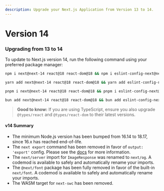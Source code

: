 ```yaml
---
description: Upgrade your Next.js Application from Version 13 to 14.
---
```


# Version 14

### Upgrading from 13 to 14

To update to Next.js version 14, run the following command using your preferred package manager:

```bash
npm i next@next-14 react@18 react-dom@18 && npm i eslint-config-next@next-14 -D
```

```bash
yarn add next@next-14 react@18 react-dom@18 && yarn add eslint-config-next@next-14 -D
```

```bash
pnpm i next@next-14 react@18 react-dom@18 && pnpm i eslint-config-next@next-14 -D
```

```bash
bun add next@next-14 react@18 react-dom@18 && bun add eslint-config-next@next-14 -D
```

> **Good to know:** If you are using TypeScript, ensure you also upgrade `@types/react` and `@types/react-dom` to their latest versions.

#### v14 Summary

* The minimum Node.js version has been bumped from 16.14 to 18.17, since 16.x has reached end-of-life.
* The `next export` command has been removed in favor of `output: 'export'` config. Please see the [docs](https://nextjs.org/docs/app/building-your-application/deploying/static-exports) for more information.
* The `next/server` import for `ImageResponse` was renamed to `next/og`. A codemod is available to safely and automatically rename your imports.
* The `@next/font` package has been fully removed in favor of the built-in `next/font`. A codemod is available to safely and automatically rename your imports.
* The WASM target for `next-swc` has been removed.
